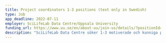 ```yaml
---
title: Project coordinators 1-3 positions (text only in Swedish)
type: Job
app_deadline: 2022-07-11
employer: SciLifeLab Data Centre/Uppsala University
funding_url: https://www.uu.se/en/about-uu/join-us/details/?positionId=504601
description: "SciLifeLab Data Centre söker 1-3 motiverade och kunniga projektkoordinatorer för att ansvara för uppgifter gällande administration och samordning av kommunikation, planering, rapportering och uppföljning för gruppens operativa verksamhet. Arbetsuppgifterna kommer att fördelas mellan flera anställda projektkoordinatorer, och bistås av gruppens existerande administrativa stöd. Uppgifterna kan t.ex. inkludera:Samordning av gruppens aktiviteter gentemot infrastruktur eller DDLS-programmet, stöd för gruppens samarbeten med externa aktörer, koordinering av anslagsansökningar och rapportering till uppdragsgivare, Stöd för att sätta upp och bevaka avtal, upphandlingar, persondatahantering, Kommunikation kring tjänster och resurser, samordning och kommunikation mot projekt- och intressegrupper inom eller utanför SciLifeLab och Organisation av möten, workshops och seminarier."
---
```

